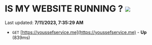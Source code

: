 # IS MY WEBSITE RUNNING ? [![](https://img.shields.io/static/v1?label=Sponsor&message=%E2%9D%A4&logo=GitHub&color=%23fe8e86)](https://github.com/sponsors/<username>)

Last updated: **7/11/2023, 7:35:29 AM**

- `GET` [https://youssefservice.me](https://youssefservice.me) - **Up** (839ms)
